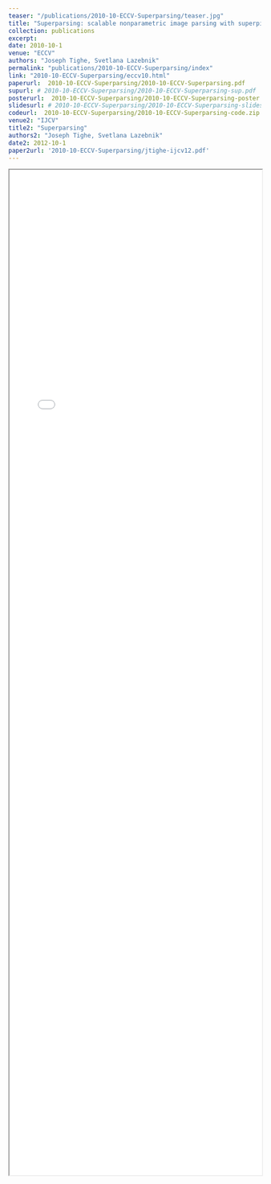 ```yaml
---
teaser: "/publications/2010-10-ECCV-Superparsing/teaser.jpg"
title: "Superparsing: scalable nonparametric image parsing with superpixels"
collection: publications
excerpt: 
date: 2010-10-1
venue: "ECCV"
authors: "Joseph Tighe, Svetlana Lazebnik"
permalink: "publications/2010-10-ECCV-Superparsing/index"
link: "2010-10-ECCV-Superparsing/eccv10.html"
paperurl:  2010-10-ECCV-Superparsing/2010-10-ECCV-Superparsing.pdf
supurl: # 2010-10-ECCV-Superparsing/2010-10-ECCV-Superparsing-sup.pdf
posterurl:  2010-10-ECCV-Superparsing/2010-10-ECCV-Superparsing-poster.pdf
slidesurl: # 2010-10-ECCV-Superparsing/2010-10-ECCV-Superparsing-slides.pdf
codeurl:  2010-10-ECCV-Superparsing/2010-10-ECCV-Superparsing-code.zip
venue2: "IJCV"
title2: "Superparsing"
authors2: "Joseph Tighe, Svetlana Lazebnik"
date2: 2012-10-1
paper2url: '2010-10-ECCV-Superparsing/jtighe-ijcv12.pdf'
---
```



<iframe
  src="eccv10.html"
  style="width:100%; height:2000px;"
></iframe> 

